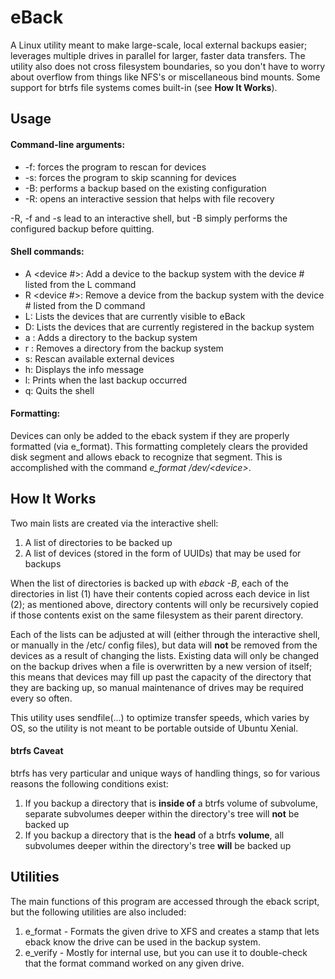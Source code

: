 # eBack
A Linux utility meant to make large-scale, local external backups easier; leverages multiple drives in parallel for larger, faster data transfers.  The utility also does not cross filesystem boundaries, so you don't have to worry about overflow from things like NFS's or miscellaneous bind mounts.  Some support for btrfs file systems comes built-in (see **How It Works**).

## Usage
#### Command-line arguments:

* -f: forces the program to rescan for devices
* -s: forces the program to skip scanning for devices
* -B: performs a backup based on the existing configuration
* -R: opens an interactive session that helps with file recovery

-R, -f and -s lead to an interactive shell, but -B simply performs the configured backup before quitting.

#### Shell commands:

* A <device #>: Add a device to the backup system with the device # listed from the L command
* R <device #>: Remove a device from the backup system with the device # listed from the D command
* L: Lists the devices that are currently visible to eBack
* D: Lists the devices that are currently registered in the backup system
* a <directory>: Adds a directory to the backup system
* r <directory>: Removes a directory from the backup system
* s: Rescan available external devices
* h: Displays the info message
* l: Prints when the last backup occurred
* q: Quits the shell
  
#### Formatting:

Devices can only be added to the eback system if they are properly formatted (via e_format).  This formatting completely clears the provided disk segment and allows eback to recognize that segment.  This is accomplished with the command *e_format /dev/\<device\>*.


## How It Works
Two main lists are created via the interactive shell:
1. A list of directories to be backed up
2. A list of devices (stored in the form of UUIDs) that may be used for backups

When the list of directories is backed up with *eback -B*, each of the directories in list (1) have their contents copied across each device in list (2); as mentioned above, directory contents will only be recursively copied if those contents exist on the same filesystem as their parent directory.

Each of the lists can be adjusted at will (either through the interactive shell, or manually in the /etc/ config files), but data will **not** be removed from the devices as a result of changing the lists.  Existing data will only be changed on the backup drives when a file is overwritten by a new version of itself; this means that devices may fill up past the capacity of the directory that they are backing up, so manual maintenance of drives may be required every so often.

This utility uses sendfile(...) to optimize transfer speeds, which varies by OS, so the utility is not meant to be portable outside of Ubuntu Xenial.


#### btrfs Caveat
btrfs has very particular and unique ways of handling things, so for various reasons the following conditions exist:
1. If you backup a directory that is **inside of** a btrfs volume of subvolume, separate subvolumes deeper within the directory's tree will **not** be backed up
2. If you backup a directory that is the **head** of a btrfs **volume**, all subvolumes deeper within the directory's tree **will** be backed up


## Utilities
The main functions of this program are accessed through the eback script, but the following utilities are also included:
1. e_format - Formats the given drive to XFS and creates a stamp that lets eback know the drive can be used in the backup system.
2. e_verify - Mostly for internal use, but you can use it to double-check that the format command worked on any given drive.
